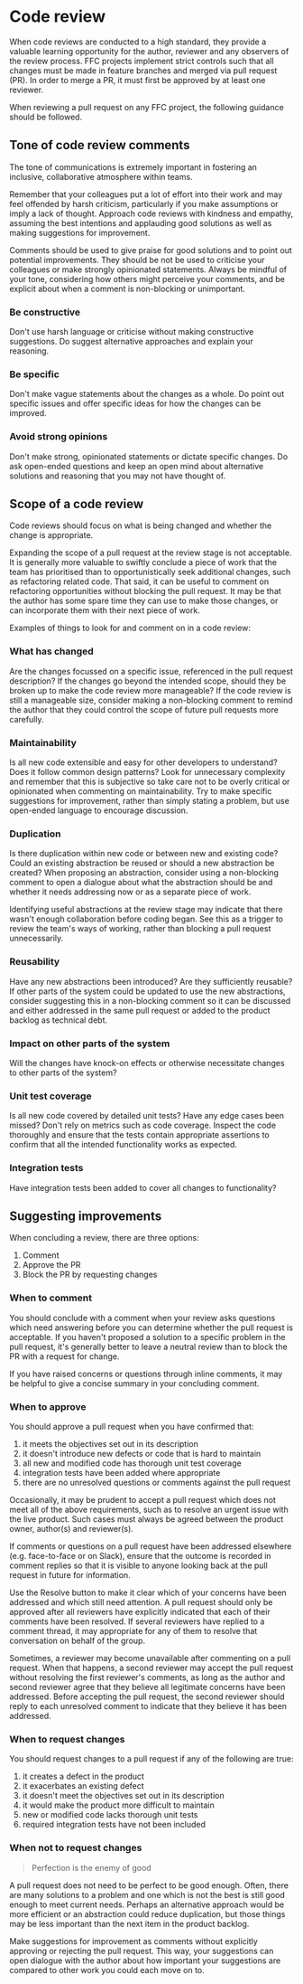 # Code review
When code reviews are conducted to a high standard, they provide a valuable learning opportunity for the author, reviewer and any observers of the review process. FFC projects implement strict controls such that all changes must be made in feature branches and merged via pull request (PR). In order to merge a PR, it must first be approved by at least one reviewer.

When reviewing a pull request on any FFC project, the following guidance should be followed.

## Tone of code review comments
The tone of communications is extremely important in fostering an inclusive, collaborative atmosphere within teams.

Remember that your colleagues put a lot of effort into their work and may feel offended by harsh criticism, particularly if you make assumptions or imply a lack of thought. Approach code reviews with kindness and empathy, assuming the best intentions and applauding good solutions as well as making suggestions for improvement.

Comments should be used to give praise for good solutions and to point out potential improvements. They should be not be used to criticise your colleagues or make strongly opinionated statements. Always be mindful of your tone, considering how others might perceive your comments, and be explicit about when a comment is non-blocking or unimportant.

### Be constructive
Don't use harsh language or criticise without making constructive suggestions.
Do suggest alternative approaches and explain your reasoning.

### Be specific
Don't make vague statements about the changes as a whole.
Do point out specific issues and offer specific ideas for how the changes can be improved.

### Avoid strong opinions
Don't make strong, opinionated statements or dictate specific changes.
Do ask open-ended questions and keep an open mind about alternative solutions and reasoning that you may not have thought of.

## Scope of a code review
Code reviews should focus on what is being changed and whether the change is appropriate.

Expanding the scope of a pull request at the review stage is not acceptable. It is generally more valuable to swiftly conclude a piece of work that the team has prioritised than to opportunistically seek additional changes, such as refactoring related code. That said, it can be useful to comment on refactoring opportunities without blocking the pull request. It may be that the author has some spare time they can use to make those changes, or can incorporate them with their next piece of work.

Examples of things to look for and comment on in a code review:

### What has changed
Are the changes focussed on a specific issue, referenced in the pull request description? If the changes go beyond the intended scope, should they be broken up to make the code review more manageable? If the code review is still a manageable size, consider making a non-blocking comment to remind the author that they could control the scope of future pull requests more carefully.

### Maintainability
Is all new code extensible and easy for other developers to understand? Does it follow common design patterns? Look for unnecessary complexity and remember that this is subjective so take care not to be overly critical or opinionated when commenting on maintainability. Try to make specific suggestions for improvement, rather than simply stating a problem, but use open-ended language to encourage discussion.

### Duplication
Is there duplication within new code or between new and existing code? Could an existing abstraction be reused or should a new abstraction be created? When proposing an abstraction, consider using a non-blocking comment to open a dialogue about what the abstraction should be and whether it needs addressing now or as a separate piece of work.

Identifying useful abstractions at the review stage may indicate that there wasn't enough collaboration before coding began. See this as a trigger to review the team's ways of working, rather than blocking a pull request unnecessarily.

### Reusability
Have any new abstractions been introduced? Are they sufficiently reusable? If other parts of the system could be updated to use the new abstractions, consider suggesting this in a non-blocking comment so it can be discussed and either addressed in the same pull request or added to the product backlog as technical debt.

### Impact on other parts of the system
Will the changes have knock-on effects or otherwise necessitate changes to other parts of the system?

### Unit test coverage
Is all new code covered by detailed unit tests? Have any edge cases been missed? Don't rely on metrics such as code coverage. Inspect the code thoroughly and ensure that the tests contain appropriate assertions to confirm that all the intended functionality works as expected.

### Integration tests
Have integration tests been added to cover all changes to functionality?

## Suggesting improvements
When concluding a review, there are three options:

1. Comment
2. Approve the PR
3. Block the PR by requesting changes

### When to comment
You should conclude with a comment when your review asks questions which need answering before you can determine whether the pull request is acceptable. If you haven't proposed a solution to a specific problem in the pull request, it's generally better to leave a neutral review than to block the PR with a request for change.

If you have raised concerns or questions through inline comments, it may be helpful to give a concise summary in your concluding comment.

### When to approve
You should approve a pull request when you have confirmed that:

1. it meets the objectives set out in its description
2. it doesn't introduce new defects or code that is hard to maintain
3. all new and modified code has thorough unit test coverage
4. integration tests have been added where appropriate
5. there are no unresolved questions or comments against the pull request

Occasionally, it may be prudent to accept a pull request which does not meet all of the above requirements, such as to resolve an urgent issue with the live product. Such cases must always be agreed between the product owner, author(s) and reviewer(s).

If comments or questions on a pull request have been addressed elsewhere (e.g. face-to-face or on Slack), ensure that the outcome is recorded in comment replies so that it is visible to anyone looking back at the pull request in future for information.

Use the Resolve button to make it clear which of your concerns have been addressed and which still need attention. A pull request should only be approved after all reviewers have explicitly indicated that each of their comments have been resolved. If several reviewers have replied to a comment thread, it may appropriate for any of them to resolve that conversation on behalf of the group.

Sometimes, a reviewer may become unavailable after commenting on a pull request. When that happens, a second reviewer may accept the pull request without resolving the first reviewer's comments, as long as the author and second reviewer agree that they believe all legitimate concerns have been addressed. Before accepting the pull request, the second reviewer should reply to each unresolved comment to indicate that they believe it has been addressed.

### When to request changes
You should request changes to a pull request if any of the following are true:

1. it creates a defect in the product
2. it exacerbates an existing defect
3. it doesn't meet the objectives set out in its description
4. it would make the product more difficult to maintain
5. new or modified code lacks thorough unit tests
6. required integration tests have not been included

### When **not** to request changes
> Perfection is the enemy of good

A pull request does not need to be perfect to be good enough. Often, there are many solutions to a problem and one which is not the best is still good enough to meet current needs. Perhaps an alternative approach would be more efficient or an abstraction could reduce duplication, but those things may be less important than the next item in the product backlog.

Make suggestions for improvement as comments without explicitly approving or rejecting the pull request. This way, your suggestions can open dialogue with the author about how important your suggestions are compared to other work you could each move on to.
